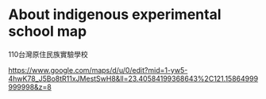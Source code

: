 # About indigenous experimental school map
110台灣原住民族實驗學校

https://www.google.com/maps/d/u/0/edit?mid=1-yw5-4hwK78_J5Bo8tR11xJMestSwH8&ll=23.40584199368643%2C121.15864999999998&z=8
